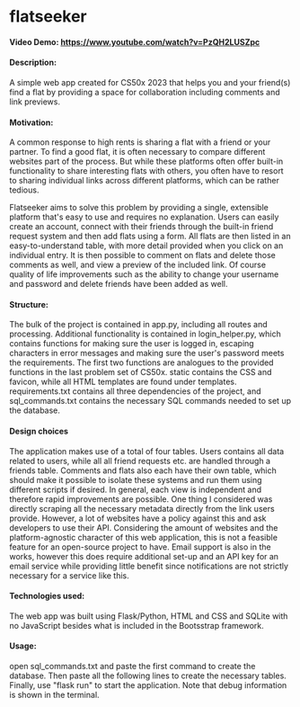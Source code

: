 # flatseeker
#### Video Demo: https://www.youtube.com/watch?v=PzQH2LUSZpc
#### Description:
A simple web app created for CS50x 2023 that helps you and your friend(s) find a flat by providing a space for collaboration including comments and link previews.

#### Motivation:
A common response to high rents is sharing a flat with a friend or your partner. To find a good flat, it is often necessary to compare different websites part of the process. But while these platforms often offer built-in functionality to share interesting flats with others, you often have to resort to sharing individual links across different platforms, which can be rather tedious.

Flatseeker aims to solve this problem by providing a single, extensible platform that's easy to use and requires no explanation. 
Users can easily create an account, connect with their friends through the built-in friend request system and then add flats using a form. All flats are then listed in an easy-to-understand table, with more detail provided when you click on an individual entry. It is then possible to comment on flats and delete those comments as well, and view a preview of the included link.
Of course quality of life improvements such as the ability to change your username and password and delete friends have been added as well.

#### Structure:
The bulk of the project is contained in app.py, including all routes and processing. Additional functionality is contained in login_helper.py, which contains functions for making sure the user is logged in, escaping characters in error messages and making sure the user's password meets the requirements. The first two functions are analogues to the provided functions in the last problem set of CS50x.
static contains the CSS and favicon, while all HTML templates are found under templates. 
requirements.txt contains all three dependencies of the project, and sql_commands.txt contains the necessary SQL commands needed to set up the database. 

#### Design choices
The application makes use of a total of four tables. Users contains all data related to users, while all all friend requests etc. are handled through a friends table. Comments and flats also each have their own table, which should make it possible to isolate these systems and run them using different scripts if desired.
In general, each view is independent and therefore rapid improvements are possible. 
One thing I considered was directly scraping all the necessary metadata directly from the link users provide. However, a lot of websites have a policy against this and ask developers to use their API. Considering the amount of websites and the platform-agnostic character of this web application, this is not a feasible feature for an open-source project to have. 
Email support is also in the works, however this does require additional set-up and an API key for an email service while providing little benefit since notifications are not strictly necessary for a service like this. 

#### Technologies used:
The web app was built using Flask/Python, HTML and CSS and SQLite with no JavaScript besides what is included in the Bootsstrap framework. 

#### Usage:
open sql_commands.txt and paste the first command to create the database. Then paste all the following lines to create the necessary tables. Finally, use "flask run" to start the application. Note that debug information is shown in the terminal. 

